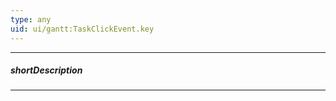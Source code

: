 ```yaml
---
type: any
uid: ui/gantt:TaskClickEvent.key
---
```

---
##### shortDescription
<!-- Description goes here -->

---
<!-- Description goes here -->